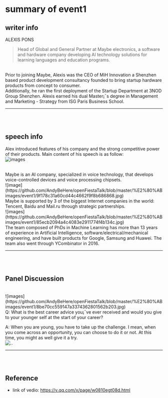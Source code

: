 # summary of event1

## writer info 
ALEXIS PONS
> Head of Global and General Partner at Maybe electronics, a software and hardware company developing AI technology solutions for learning languages and education programs.
</br>
Prior to joining Maybe, Alexis was the CEO of MiH Innovation a Shenzhen based product development consultancy founded to bring startup hardware products from concept to consumer. 
</br>
Additionally, he ran the first deployment of the Startup Department at 3NOD Group Shenzhen. Alexis earned his dual Master¡¯s degree in Management and Marketing - Strategy from ISG Paris Business School.

---
</br>
</br>

## speech info
Alex introduced features of his company and the strong competitive power of their products. Main content of his speech is as follow:
</br>
![images](https://github.com/AndyBeHere/openFiestaTalk/blob/master/%E2%80%ABimages/event1/85def3773cffe889f302a3fb9939759.jpg)

</br>
Maybe is an AI company, specialized in voice technology, that develops voice-controlled devices and voice processing chipsets.
</br>
![image](https://github.com/AndyBeHere/openFiestaTalk/blob/master/%E2%80%ABimages/event1/9f178c31a60cd44c4662f9f8b686868.jpg)
</br>
Maybe is supported by 3 of the biggest Internet companies in the world: Tencent, Baidu and Mail.ru through strategic partnerships.
</br>
![images](https://github.com/AndyBeHere/openFiestaTalk/blob/master/%E2%80%ABimages/event1/85ecb2094a4c4083e2911774f4b134c.jpg)
</br>
The team composed of PhDs in Machine Learning has more than 13 years of experience in Artificial Intelligence, software/electrical/mechanical engineering, and have built products for Google, Samsung and Huawei. The team also went through YCombinator in 2016.

---
</br>
</br>


## Panel Discuession
</br>
![images](https://github.com/AndyBeHere/openFiestaTalk/blob/master/%E2%80%ABimages/event1/8be70cc559147a3374362801562b203.jpg)
</br>
Q: What is the best career advice you¡¯ve ever received and would you give to your younger self at the start of your career?
</br>

A: When you are young, you have to take up the challenge. I mean, when you come across an opportunity, you can choose to do it or not. At this time, you might as well give it a try.
</br>
![..](../images/event1/211279664cf4fdf0dbe42a1e11c7412.jpg)
</br>

---
</br>
</br>

## Reference
- link of vedio: https://v.qq.com/x/page/w0810egt08d.html

